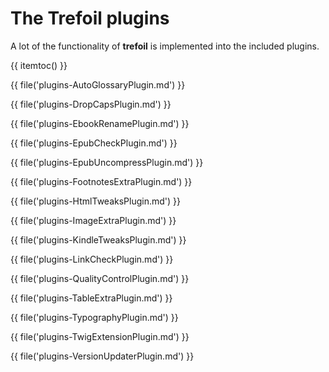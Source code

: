 # The Trefoil plugins

A lot of the functionality of **trefoil** is implemented into the included plugins. 
 
{{ itemtoc() }}

{{ file('plugins-AutoGlossaryPlugin.md') }}

{{ file('plugins-DropCapsPlugin.md') }}

{{ file('plugins-EbookRenamePlugin.md') }}

{{ file('plugins-EpubCheckPlugin.md') }}

{{ file('plugins-EpubUncompressPlugin.md') }}

{{ file('plugins-FootnotesExtraPlugin.md') }}

{{ file('plugins-HtmlTweaksPlugin.md') }}

{{ file('plugins-ImageExtraPlugin.md') }}

{{ file('plugins-KindleTweaksPlugin.md') }}

{{ file('plugins-LinkCheckPlugin.md') }}

{{ file('plugins-QualityControlPlugin.md') }}

{{ file('plugins-TableExtraPlugin.md') }}

{{ file('plugins-TypographyPlugin.md') }}

{{ file('plugins-TwigExtensionPlugin.md') }}
 
{{ file('plugins-VersionUpdaterPlugin.md') }}